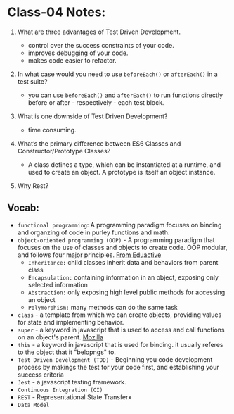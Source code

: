 # Class-04 Notes:

1. What are three advantages of Test Driven Development.
   - control over the success constraints of your code.
   - improves debugging of your code.
   - makes code easier to refactor.
2. In what case would you need to use `beforeEach()` or `afterEach()` in a test suite?

   - you can use `beforeEach()` and `afterEach()` to run functions directly before or after - respectively - each test block.

3. What is one downside of Test Driven Development?

   - time consuming.

4. What’s the primary difference between ES6 Classes and Constructor/Prototype Classes?
   - A class defines a type, which can be instantiated at a runtime, and used to create an object. A prototype is itself an object instance.
5. Why Rest?

## Vocab:

- `functional programming`: A programming paradigm focuses on binding and organzing of code in purley functions and math.
- `object-oriented programming (OOP)` - A programming paradigm that focuses on the use of classes and objects to create code. OOP modular, and follows four major principles. [From Eduactive](https://www.educative.io/blog/object-oriented-programming#four)
  - `Inheritance:` child classes inherit data and behaviors from parent class
  - `Encapsulation:` containing information in an object, exposing only selected information
  - `Abstraction:` only exposing high level public methods for accessing an object
  - `Polymorphism:` many methods can do the same task
- `class` - a template from which we can create objects, providing values for state and implementing behavior.
- `super` - a keyword in javascript that is used to access and call functions on an object's parent. [Mozilla](https://developer.mozilla.org/en-US/docs/Web/JavaScript/Reference/Operators/super)
- `this` - a keyword in javascript that is used for binding. it usually referes to the object that it "belopngs" to.
- `Test Driven Development (TDD)` - Beginning you code development process by makings the test for your code first, and establishing your success criteria
- `Jest` - a javascript testing framework.
- `Continuous Integration (CI)`
- `REST` - Representational State Transferx
- `Data Model`
